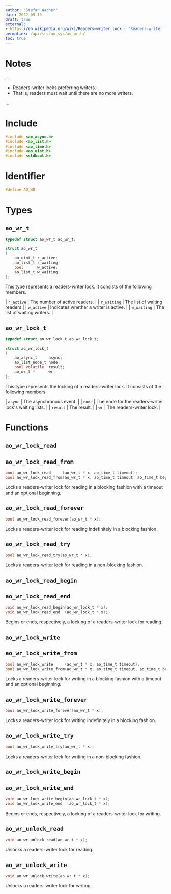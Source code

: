 ```yaml
---
author: "Stefan Wagner"
date: 2022-09-13
draft: true
external:
- https://en.wikipedia.org/wiki/Readers–writer_lock : "Readers-writer lock"
permalink: /api/src/ao_sys/ao_wr.h/
toc: true
---
```


# Notes

...

- Readers-writer locks preferring writers.
- That is, readers must wait until there are no more writers.

...

# Include

```c
#include <ao_async.h>
#include <ao_list.h>
#include <ao_time.h>
#include <ao_uint.h>
#include <stdbool.h>
```

# Identifier

```c
#define AO_WR
```

# Types

## `ao_wr_t`

```c
typedef struct ao_wr_t ao_wr_t;
```

```c
struct ao_wr_t
{
    ao_uint_t r_active;
    ao_list_t r_waiting;
    bool      w_active;
    ao_list_t w_waiting;
};
```

This type represents a readers-writer lock. It consists of the following members.

| `r_active` | The number of active readers. |
| `r_waiting` | The list of waiting readers |
| `w_active` | Indicates whether a writer is active. |
| `w_waiting` | The list of waiting writers. |

## `ao_wr_lock_t`

```c
typedef struct ao_wr_lock_t ao_wr_lock_t;
```

```c
struct ao_wr_lock_t
{
    ao_async_t     async;
    ao_list_node_t node;
    bool volatile  result;
    ao_wr_t *      wr;
};
```

This type represents the locking of a readers-writer lock. It consists of the following members.

| `async` | The asynchronous event. |
| `node` | The node for the readers-writer lock's waiting lists. |
| `result` | The result. |
| `wr` | The readers-writer lock. |

# Functions

## `ao_wr_lock_read`
## `ao_wr_lock_read_from`

```c
bool ao_wr_lock_read     (ao_wr_t * x, ao_time_t timeout);
bool ao_wr_lock_read_from(ao_wr_t * x, ao_time_t timeout, ao_time_t beginning);
```

Locks a readers-writer lock for reading in a blocking fashion with a timeout and an optional beginning.

## `ao_wr_lock_read_forever`

```c
bool ao_wr_lock_read_forever(ao_wr_t * x);
```

Locks a readers-writer lock for reading indefinitely in a blocking fashion.

## `ao_wr_lock_read_try`

```c
bool ao_wr_lock_read_try(ao_wr_t * x);
```

Locks a readers-writer lock for reading in a non-blocking fashion.

## `ao_wr_lock_read_begin`
## `ao_wr_lock_read_end`

```c
void ao_wr_lock_read_begin(ao_wr_lock_t * x);
void ao_wr_lock_read_end  (ao_wr_lock_t * x);
```

Begins or ends, respectively, a locking of a readers-writer lock for reading.

## `ao_wr_lock_write`
## `ao_wr_lock_write_from`

```c
bool ao_wr_lock_write     (ao_wr_t * x, ao_time_t timeout);
bool ao_wr_lock_write_from(ao_wr_t * x, ao_time_t timeout, ao_time_t beginning);
```

Locks a readers-writer lock for writing in a blocking fashion with a timeout and an optional beginning.

## `ao_wr_lock_write_forever`

```c
bool ao_wr_lock_write_forever(ao_wr_t * x);
```

Locks a readers-writer lock for writing indefinitely in a blocking fashion.

## `ao_wr_lock_write_try`

```c
bool ao_wr_lock_write_try(ao_wr_t * x);
```

Locks a readers-writer lock for writing in a non-blocking fashion.

## `ao_wr_lock_write_begin`
## `ao_wr_lock_write_end`

```c
void ao_wr_lock_write_begin(ao_wr_lock_t * x);
void ao_wr_lock_write_end  (ao_wr_lock_t * x);
```

Begins or ends, respectively, a locking of a readers-writer lock for writing.

## `ao_wr_unlock_read`

```c
void ao_wr_unlock_read(ao_wr_t * x);
```

Unlocks a readers-writer lock for reading.

## `ao_wr_unlock_write`

```c
void ao_wr_unlock_write(ao_wr_t * x);
```

Unlocks a readers-writer lock for writing.
